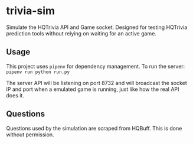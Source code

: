 # trivia-sim

Simulate the HQTrivia API and Game socket. Designed for testing HQTrivia prediction tools without relying on waiting for an active game.

## Usage

This project uses `pipenv` for dependency management. To run the server: `pipenv run python run.py`

The server API will be listening on port 8732 and will broadcast the socket IP and port when a emulated game
is running, just like how the real API does it.

## Questions

Questions used by the simulation are scraped from HQBuff. This is done without
permission.
